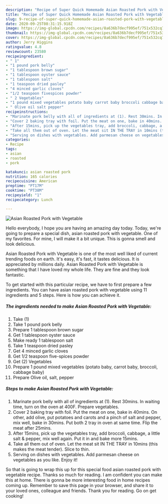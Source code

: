 ```yaml
---
description: "Recipe of Super Quick Homemade Asian Roasted Pork with Vegetable"
title: "Recipe of Super Quick Homemade Asian Roasted Pork with Vegetable"
slug: 9-recipe-of-super-quick-homemade-asian-roasted-pork-with-vegetable
date: 2020-09-25T08:31:15.918Z
image: https://img-global.cpcdn.com/recipes/8a636b7decf995ef/751x532cq70/asian-roasted-pork-with-vegetable-recipe-main-photo.jpg
thumbnail: https://img-global.cpcdn.com/recipes/8a636b7decf995ef/751x532cq70/asian-roasted-pork-with-vegetable-recipe-main-photo.jpg
cover: https://img-global.cpcdn.com/recipes/8a636b7decf995ef/751x532cq70/asian-roasted-pork-with-vegetable-recipe-main-photo.jpg
author: Jerry Higgins
ratingvalue: 4.8
reviewcount: 23580
recipeingredient:
- " 1"
- "1 pound pork belly"
- "1 tablespoon brown sugar"
- "1 tablespoon oyster sauce"
- "1 tablespoon salt"
- "1 teaspoon dried pasley"
- "4 minced garlic cloves"
- "1/2 teaspoon fivespices powder"
- " 2 Vegetables"
- "1 pound mixed vegetables potato baby carrot baby broccoli cabbage baby"
- " Olive oil salt pepper"
recipeinstructions:
- "Marinate pork belly with all of ingredients at (1). Rest 30mins. In waiting time, turn on the oven at 400F. Prepare vegetables."
- "Cover 2 baking tray with foil. Put the meat on one, bake in 40mins. On other, add olive, put potatoes and carots and a pinch of salt and pepper, mix well, bake in 30mins. Put both 2 tray in oven at same time. Flip the meat after 25mins."
- "After 15mins, pick up the vegetables tray, add broccoli, cabbage, a little salt &amp; pepper, mix well again. Put it in and bake more 15mins."
- "Take all them out of oven. Let the meat sit IN THE TRAY in 10mins (this makes the meat tender). Slice to thin."
- "Serving on dishes with vegetables. Add parmesan cheese on vegetables as you like. Enjoy it!"
categories:
- Recipe
tags:
- asian
- roasted
- pork

katakunci: asian roasted pork 
nutrition: 165 calories
recipecuisine: American
preptime: "PT17M"
cooktime: "PT38M"
recipeyield: "1"
recipecategory: Lunch

---
```



![Asian Roasted Pork with Vegetable](https://img-global.cpcdn.com/recipes/8a636b7decf995ef/751x532cq70/asian-roasted-pork-with-vegetable-recipe-main-photo.jpg)

Hello everybody, I hope you are having an amazing day today. Today, we're going to prepare a special dish, asian roasted pork with vegetable. One of my favorites. For mine, I will make it a bit unique. This is gonna smell and look delicious.

Asian Roasted Pork with Vegetable is one of the most well liked of current trending foods on earth. It's easy, it's fast, it tastes delicious. It is appreciated by millions daily. Asian Roasted Pork with Vegetable is something that I have loved my whole life. They are fine and they look fantastic.




To get started with this particular recipe, we have to first prepare a few ingredients. You can have asian roasted pork with vegetable using 11 ingredients and 5 steps. Here is how you can achieve it.

<!--inarticleads1-->

##### The ingredients needed to make Asian Roasted Pork with Vegetable:

1. Take  (1)
1. Take 1 pound pork belly
1. Prepare 1 tablespoon brown sugar
1. Get 1 tablespoon oyster sauce
1. Make ready 1 tablespoon salt
1. Take 1 teaspoon dried pasley
1. Get 4 minced garlic cloves
1. Get 1/2 teaspoon five-spices powder
1. Get  (2) Vegetables
1. Prepare 1 pound mixed vegetables (potato baby, carrot baby, broccoli, cabbage baby)
1. Prepare  Olive oil, salt, pepper




<!--inarticleads2-->

##### Steps to make Asian Roasted Pork with Vegetable:

1. Marinate pork belly with all of ingredients at (1). Rest 30mins. In waiting time, turn on the oven at 400F. Prepare vegetables.
1. Cover 2 baking tray with foil. Put the meat on one, bake in 40mins. On other, add olive, put potatoes and carots and a pinch of salt and pepper, mix well, bake in 30mins. Put both 2 tray in oven at same time. Flip the meat after 25mins.
1. After 15mins, pick up the vegetables tray, add broccoli, cabbage, a little salt &amp; pepper, mix well again. Put it in and bake more 15mins.
1. Take all them out of oven. Let the meat sit IN THE TRAY in 10mins (this makes the meat tender). Slice to thin.
1. Serving on dishes with vegetables. Add parmesan cheese on vegetables as you like. Enjoy it!




So that is going to wrap this up for this special food asian roasted pork with vegetable recipe. Thanks so much for reading. I am confident you can make this at home. There is gonna be more interesting food in home recipes coming up. Remember to save this page in your browser, and share it to your loved ones, colleague and friends. Thank you for reading. Go on get cooking!

